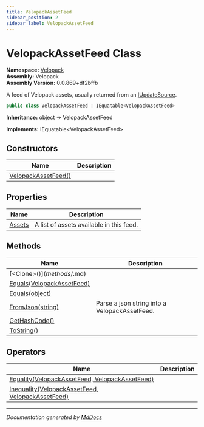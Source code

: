 ```yaml
---
title: VelopackAssetFeed
sidebar_position: 2
sidebar_label: VelopackAssetFeed
---
```

<!--  
  <auto-generated>   
    The contents of this file were generated by a tool.  
    Changes to this file may be list if the file is regenerated  
  </auto-generated>   
-->

# VelopackAssetFeed Class

**Namespace:** [Velopack](../index.md)  
**Assembly:** Velopack  
**Assembly Version:** 0.0.869+df2bffb

A feed of Velopack assets, usually returned from an [IUpdateSource](../Sources/IUpdateSource/index.md).

```csharp
public class VelopackAssetFeed : IEquatable<VelopackAssetFeed>
```

**Inheritance:** object → VelopackAssetFeed

**Implements:** IEquatable\<VelopackAssetFeed\>

## Constructors

| Name                                         | Description |
| -------------------------------------------- | ----------- |
| [VelopackAssetFeed()](constructors/index.md) |             |

## Properties

| Name                           | Description                              |
| ------------------------------ | ---------------------------------------- |
| [Assets](properties/Assets.md) | A list of assets available in this feed. |

## Methods

| Name                                                                   | Description                                   |
| ---------------------------------------------------------------------- | --------------------------------------------- |
| [\<Clone\>$()](methods/%253CClone%253E$.md)                            |                                               |
| [Equals(VelopackAssetFeed)](methods/Equals.md#equalsvelopackassetfeed) |                                               |
| [Equals(object)](methods/Equals.md#equalsobject)                       |                                               |
| [FromJson(string)](methods/FromJson.md)                                | Parse a json string into a VelopackAssetFeed. |
| [GetHashCode()](methods/GetHashCode.md)                                |                                               |
| [ToString()](methods/ToString.md)                                      |                                               |

## Operators

| Name                                                                        | Description |
| --------------------------------------------------------------------------- | ----------- |
| [Equality(VelopackAssetFeed, VelopackAssetFeed)](operators/Equality.md)     |             |
| [Inequality(VelopackAssetFeed, VelopackAssetFeed)](operators/Inequality.md) |             |

___

*Documentation generated by [MdDocs](https://github.com/ap0llo/mddocs)*

